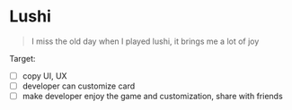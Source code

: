 
# Lushi

> I miss the old day when I played lushi, it brings me a lot of joy

Target:

- [ ] copy UI, UX
- [ ] developer can customize card
- [ ] make developer enjoy the game and customization, share with friends

